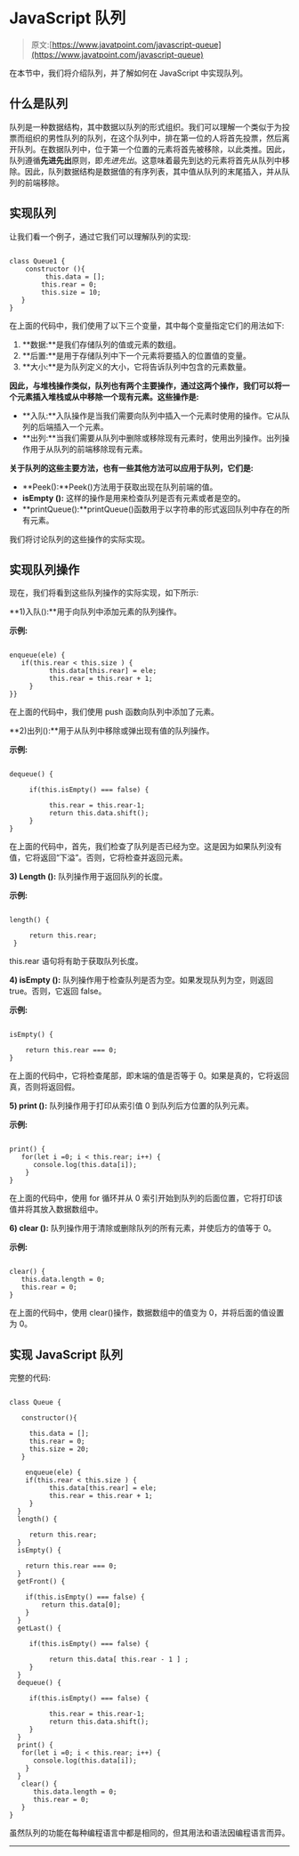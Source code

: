 # JavaScript 队列

> 原文:[https://www.javatpoint.com/javascript-queue](https://www.javatpoint.com/javascript-queue)

在本节中，我们将介绍队列，并了解如何在 JavaScript 中实现队列。

## 什么是队列

队列是一种数据结构，其中数据以队列的形式组织。我们可以理解一个类似于为投票而组织的男性队列的队列，在这个队列中，排在第一位的人将首先投票，然后离开队列。在数据队列中，位于第一个位置的元素将首先被移除，以此类推。因此，队列遵循**先进先出**原则，即*先进先出*。这意味着最先到达的元素将首先从队列中移除。因此，队列数据结构是数据值的有序列表，其中值从队列的末尾插入，并从队列的前端移除。

## 实现队列

让我们看一个例子，通过它我们可以理解队列的实现:

```

class Queue1 {
    constructor (){
    	 this.data = [];
     	this.rear = 0;
     	this.size = 10;
   }
}

```

在上面的代码中，我们使用了以下三个变量，其中每个变量指定它们的用法如下:

1.  **数据:**是我们存储队列的值或元素的数组。
2.  **后置:**是用于存储队列中下一个元素将要插入的位置值的变量。
3.  **大小:**是为队列定义的大小，它将告诉队列中包含的元素数量。

**因此，与堆栈操作类似，队列也有两个主要操作，通过这两个操作，我们可以将一个元素插入堆栈或从中移除一个现有元素。这些操作是:**

*   **入队:**入队操作是当我们需要向队列中插入一个元素时使用的操作。它从队列的后端插入一个元素。
*   **出列:**当我们需要从队列中删除或移除现有元素时，使用出列操作。出列操作用于从队列的前端移除现有元素。

**关于队列的这些主要方法，也有一些其他方法可以应用于队列，它们是:**

*   **Peek():**Peek()方法用于获取出现在队列前端的值。
*   **isEmpty ():** 这样的操作是用来检查队列是否有元素或者是空的。
*   **printQueue():**printQueue()函数用于以字符串的形式返回队列中存在的所有元素。

我们将讨论队列的这些操作的实际实现。

## 实现队列操作

现在，我们将看到这些队列操作的实际实现，如下所示:

**1)入队():**用于向队列中添加元素的队列操作。

**示例:**

```

enqueue(ele) {
   if(this.rear < this.size ) {
          this.data[this.rear] = ele;
          this.rear = this.rear + 1;
     }
}}

```

在上面的代码中，我们使用 push 函数向队列中添加了元素。

**2)出列():**用于从队列中移除或弹出现有值的队列操作。

**示例:**

```

dequeue() {

     if(this.isEmpty() === false) {

          this.rear = this.rear-1;
          return this.data.shift();
     }
}

```

在上面的代码中，首先，我们检查了队列是否已经为空。这是因为如果队列没有值，它将返回“下溢”。否则，它将检查并返回元素。

**3) Length ():** 队列操作用于返回队列的长度。

**示例:**

```

length() {

     return this.rear;
 }

```

this.rear 语句将有助于获取队列长度。

**4) isEmpty ():** 队列操作用于检查队列是否为空。如果发现队列为空，则返回 true。否则，它返回 false。

**示例:**

```

isEmpty() {

    return this.rear === 0;
}

```

在上面的代码中，它将检查尾部，即末端的值是否等于 0。如果是真的，它将返回真，否则将返回假。

**5) print ():** 队列操作用于打印从索引值 0 到队列后方位置的队列元素。

**示例:**

```

print() {
   for(let i =0; i < this.rear; i++) {
      console.log(this.data[i]);
    }
}

```

在上面的代码中，使用 for 循环并从 0 索引开始到队列的后面位置，它将打印该值并将其放入数据数组中。

**6) clear ():** 队列操作用于清除或删除队列的所有元素，并使后方的值等于 0。

**示例:**

```

clear() {
   this.data.length = 0;
   this.rear = 0;
}

```

在上面的代码中，使用 clear()操作，数据数组中的值变为 0，并将后面的值设置为 0。

## 实现 JavaScript 队列

完整的代码:

```

class Queue {

   constructor(){

     this.data = [];
     this.rear = 0;
     this.size = 20;
   }

    enqueue(ele) {
    if(this.rear < this.size ) {
          this.data[this.rear] = ele;
          this.rear = this.rear + 1;
     }
  }
  length() {

     return this.rear;
  }
  isEmpty() {

    return this.rear === 0;
  }
  getFront() {

    if(this.isEmpty() === false) {
        return this.data[0];
    }
  }
  getLast() {

     if(this.isEmpty() === false) {

          return this.data[ this.rear - 1 ] ;
     }
  }
  dequeue() {

     if(this.isEmpty() === false) {

          this.rear = this.rear-1;
          return this.data.shift();
     }
  }
  print() { 
   for(let i =0; i < this.rear; i++) {
      console.log(this.data[i]);
    }
  }
   clear() {
      this.data.length = 0;
      this.rear = 0;
   }
}

```

虽然队列的功能在每种编程语言中都是相同的，但其用法和语法因编程语言而异。

* * *